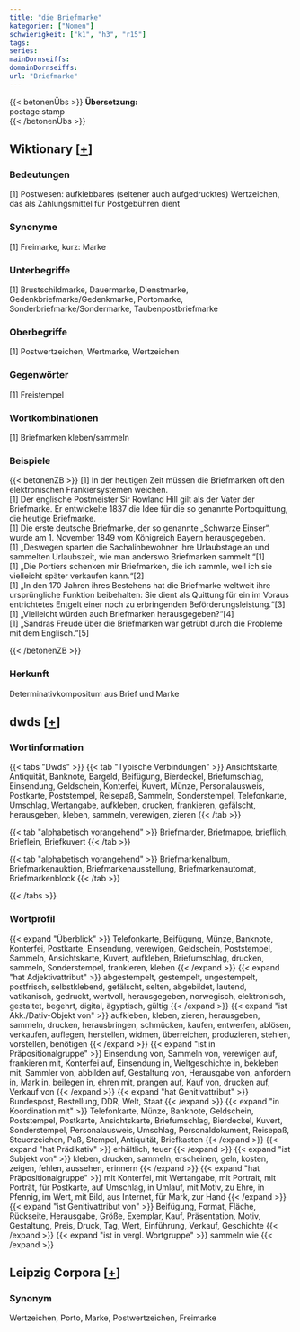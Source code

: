 ```yaml
---
title: "die Briefmarke"
kategorien: ["Nomen"]
schwierigkeit: ["k1", "h3", "r15"]
tags:
series:
mainDornseiffs:
domainDornseiffs:
url: "Briefmarke"
---
```


{{< betonenÜbs >}}
**Übersetzung:**  
postage stamp  
{{< /betonenÜbs >}}

## Wiktionary [[+](https://de.wiktionary.org/wiki/Briefmarke)]

### Bedeutungen
[1] Postwesen: aufklebbares (seltener auch aufgedrucktes) Wertzeichen, das als Zahlungsmittel für Postgebühren dient  

### Synonyme
[1] Freimarke, kurz: Marke  

### Unterbegriffe
[1] Brustschildmarke, Dauermarke, Dienstmarke, Gedenkbriefmarke/Gedenkmarke, Portomarke, Sonderbriefmarke/Sondermarke, Taubenpostbriefmarke  

### Oberbegriffe
[1] Postwertzeichen, Wertmarke, Wertzeichen  

### Gegenwörter
[1] Freistempel  

### Wortkombinationen
[1] Briefmarken kleben/sammeln  

### Beispiele
{{< betonenZB >}}
[1] In der heutigen Zeit müssen die Briefmarken oft den elektronischen Frankiersystemen weichen.  
[1] Der englische Postmeister Sir Rowland Hill gilt als der Vater der Briefmarke. Er entwickelte 1837 die Idee für die so genannte Portoquittung, die heutige Briefmarke.  
[1] Die erste deutsche Briefmarke, der so genannte „Schwarze Einser“, wurde am 1. November 1849 vom Königreich Bayern herausgegeben.  
[1] „Deswegen sparten die Sachalinbewohner ihre Urlaubstage an und sammelten Urlaubszeit, wie man anderswo Briefmarken sammelt.“[1]  
[1] „Die Portiers schenken mir Briefmarken, die ich sammle, weil ich sie vielleicht später verkaufen kann.“[2]  
[1] „In den 170 Jahren ihres Bestehens hat die Briefmarke weltweit ihre ursprüngliche Funktion beibehalten: Sie dient als Quittung für ein im Voraus entrichtetes Entgelt einer noch zu erbringenden Beförderungsleistung.“[3]  
[1] „Vielleicht würden auch Briefmarken herausgegeben?“[4]  
[1] „Sandras Freude über die Briefmarken war getrübt durch die Probleme mit dem Englisch.“[5]  

{{< /betonenZB >}}
### Herkunft
Determinativkompositum aus Brief und Marke  



## dwds [[+](https://www.dwds.de/wb/Briefmarke)]

### Wortinformation
{{< tabs "Dwds" >}}
{{< tab "Typische Verbindungen" >}}
Ansichtskarte, Antiquität, Banknote, Bargeld, Beifügung, Bierdeckel, Briefumschlag, Einsendung, Geldschein, Konterfei, Kuvert, Münze, Personalausweis, Postkarte, Poststempel, Reisepaß, Sammeln, Sonderstempel, Telefonkarte, Umschlag, Wertangabe, aufkleben, drucken, frankieren, gefälscht, herausgeben, kleben, sammeln, verewigen, zieren
{{< /tab >}}

{{< tab "alphabetisch vorangehend" >}}
Briefmarder, Briefmappe, brieflich, Brieflein, Briefkuvert
{{< /tab >}}

{{< tab "alphabetisch vorangehend" >}}
Briefmarkenalbum, Briefmarkenauktion, Briefmarkenausstellung, Briefmarkenautomat, Briefmarkenblock
{{< /tab >}}

{{< /tabs >}}

### Wortprofil
{{< expand "Überblick" >}} Telefonkarte, Beifügung, Münze, Banknote, Konterfei, Postkarte, Einsendung, verewigen, Geldschein, Poststempel, Sammeln, Ansichtskarte, Kuvert, aufkleben, Briefumschlag, drucken, sammeln, Sonderstempel, frankieren, kleben {{< /expand >}}
{{< expand "hat Adjektivattribut" >}} abgestempelt, gestempelt, ungestempelt, postfrisch, selbstklebend, gefälscht, selten, abgebildet, lautend, vatikanisch, gedruckt, wertvoll, herausgegeben, norwegisch, elektronisch, gestaltet, begehrt, digital, ägyptisch, gültig {{< /expand >}}
{{< expand "ist Akk./Dativ-Objekt von" >}} aufkleben, kleben, zieren, herausgeben, sammeln, drucken, herausbringen, schmücken, kaufen, entwerfen, ablösen, verkaufen, auflegen, herstellen, widmen, überreichen, produzieren, stehlen, vorstellen, benötigen {{< /expand >}}
{{< expand "ist in Präpositionalgruppe" >}} Einsendung von, Sammeln von, verewigen auf, frankieren mit, Konterfei auf, Einsendung in, Weltgeschichte in, bekleben mit, Sammler von, abbilden auf, Gestaltung von, Herausgabe von, anfordern in, Mark in, beilegen in, ehren mit, prangen auf, Kauf von, drucken auf, Verkauf von {{< /expand >}}
{{< expand "hat Genitivattribut" >}} Bundespost, Bestellung, DDR, Welt, Staat {{< /expand >}}
{{< expand "in Koordination mit" >}} Telefonkarte, Münze, Banknote, Geldschein, Poststempel, Postkarte, Ansichtskarte, Briefumschlag, Bierdeckel, Kuvert, Sonderstempel, Personalausweis, Umschlag, Personaldokument, Reisepaß, Steuerzeichen, Paß, Stempel, Antiquität, Briefkasten {{< /expand >}}
{{< expand "hat Prädikativ" >}} erhältlich, teuer {{< /expand >}}
{{< expand "ist Subjekt von" >}} kleben, drucken, sammeln, erscheinen, geln, kosten, zeigen, fehlen, aussehen, erinnern {{< /expand >}}
{{< expand "hat Präpositionalgruppe" >}} mit Konterfei, mit Wertangabe, mit Portrait, mit Porträt, für Postkarte, auf Umschlag, in Umlauf, mit Motiv, zu Ehre, in Pfennig, im Wert, mit Bild, aus Internet, für Mark, zur Hand {{< /expand >}}
{{< expand "ist Genitivattribut von" >}} Beifügung, Format, Fläche, Rückseite, Herausgabe, Größe, Exemplar, Kauf, Präsentation, Motiv, Gestaltung, Preis, Druck, Tag, Wert, Einführung, Verkauf, Geschichte {{< /expand >}}
{{< expand "ist in vergl. Wortgruppe" >}} sammeln wie {{< /expand >}}

## Leipzig Corpora [[+](https://corpora.uni-leipzig.de/en/res?word=Briefmarke&corpusId=deu_newscrawl-public_2018)]


### Synonym
Wertzeichen, Porto, Marke, Postwertzeichen, Freimarke

